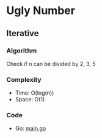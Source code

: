 # Ugly Number


## Iterative


### Algorithm

Check if n can be divided by 2, 3, 5

### Complexity

- Time: O(log(n))
- Space: O(1)


### Code

- Go: [main.go](#maingo)
